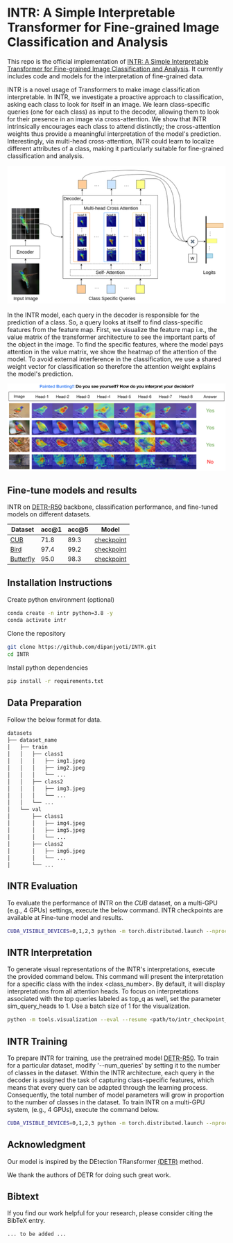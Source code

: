 # INTR: A Simple Interpretable Transformer for Fine-grained Image Classification and Analysis

This repo is the official implementation of [INTR: A Simple Interpretable Transformer for Fine-grained Image Classification and Analysis](https://arxiv.org/pdf/2311.04157.pdf). It currently includes code and models for the interpretation of fine-grained data. <br>


INTR is a novel usage of Transformers to make image classification interpretable. In INTR, we investigate a proactive approach to classification, asking each class to look for itself in an image. We learn class-specific queries (one for each class) as input to the decoder, allowing them to look for their presence in an image via cross-attention.  We show that INTR intrinsically encourages each class to attend distinctly; the cross-attention weights thus provide a meaningful interpretation of the model's prediction. Interestingly, via multi-head cross-attention, INTR could learn to localize different attributes of a class, making it particularly suitable for fine-grained classification and analysis.

![Image Description](git_images/architecture.png)

In the INTR model, each query in the decoder is responsible for the prediction of a class. So, a query looks at itself to find class-specific features from the feature map. First, we visualize the feature map i.e., the value matrix of the transformer architecture to see the important parts of the object in the image. To find the specific features, where the model pays attention in the value matrix, we show the heatmap of the attention of the model. To avoid external interference in the classification, we use a shared weight vector for classification so therefore the attention weight explains the model's prediction.

![Image Description](git_images/teaser.png)

## Fine-tune models and results

INTR on [DETR-R50](https://github.com/facebookresearch/detr) backbone, classification performance, and fine-tuned models on different datasets.


| Dataset | acc@1 | acc@5 | Model |
|----------|----------|----------|----------|
| [CUB](https://www.vision.caltech.edu/datasets/cub_200_2011/) | 71.8 | 89.3 |  [checkpoint](https://huggingface.co/imageomics/INTR/resolve/main/intr_checkpoint_cub_detr_r50.pth)|
| [Bird](https://www.kaggle.com/datasets/gpiosenka/100-bird-species) | 97.4 | 99.2 |  [checkpoint](https://huggingface.co/imageomics/INTR/resolve/main/intr_checkpoint_bird_detr_r50.pth)|
| [Butterfly](https://huggingface.co/datasets/imageomics/Cambridge_butterfly/resolve/main/butterfly.zip?download=true) | 95.0 | 98.3 |  [checkpoint](https://huggingface.co/imageomics/INTR/resolve/main/intr_checkpoint_bird_detr_r50.pth)|





## Installation Instructions

Create python environment (optional)
```sh
conda create -n intr python=3.8 -y
conda activate intr
```

Clone the repository
```sh
git clone https://github.com/dipanjyoti/INTR.git
cd INTR
```

Install python dependencies

```sh
pip install -r requirements.txt
```

## Data Preparation
Follow the below format for data.
```
datasets
├── dataset_name
│   ├── train
│   │   ├── class1
│   │   │   ├── img1.jpeg
│   │   │   ├── img2.jpeg
│   │   │   └── ...
│   │   ├── class2
│   │   │   ├── img3.jpeg
│   │   │   └── ...
│   │   └── ...
│   └── val
│       ├── class1
│       │   ├── img4.jpeg
│       │   ├── img5.jpeg
│       │   └── ...
│       ├── class2
│       │   ├── img6.jpeg
│       │   └── ...
│       └── ...
```

## INTR Evaluation
To evaluate the performance of INTR on the _CUB_ dataset, on a multi-GPU (e.g., 4 GPUs) settings, execute the below command. INTR checkpoints are available at Fine-tune model and results.

```sh
CUDA_VISIBLE_DEVICES=0,1,2,3 python -m torch.distributed.launch --nproc_per_node=4 --master_port 12345 --use_env main.py --eval --resume <path/to/intr_checkpoint_cub_detr_r50.pth> --dataset_path <path/to/datasets> --dataset_name <dataset_name> 
```
## INTR Interpretation

To generate visual representations of the INTR's interpretations, execute the provided command below. This command will present the interpretation for a specific class with the index <class_number>. By default, it will display interpretations from all attention heads. To focus on interpretations associated with the top queries labeled as top_q as well, set the parameter sim_query_heads to 1. Use a batch size of 1 for the visualization.

```sh
python -m tools.visualization --eval --resume <path/to/intr_checkpoint_cub_detr_r50.pth> --dataset_path <path/to/datasets> --dataset_name <dataset_name> --class_index <class_number>
```
## INTR Training
To prepare INTR for training, use the pretrained model [DETR-R50](https://github.com/facebookresearch/detr). To train for a particular dataset, modify '--num_queries' by setting it to the number of classes in the dataset. Within the INTR architecture, each query in the decoder is assigned the task of capturing class-specific features, which means that every query can be adapted through the learning process. Consequently, the total number of model parameters will grow in proportion to the number of classes in the dataset. To train INTR on a multi-GPU system, (e.g., 4 GPUs), execute the command below.

```sh
CUDA_VISIBLE_DEVICES=0,1,2,3 python -m torch.distributed.launch --nproc_per_node=4 --master_port 12345 --use_env main.py --finetune <path/to/detr-r50-e632da11.pth> --dataset_path <path/to/datasets> --dataset_name <dataset_name> --num_queries <num_of_classes>
```
## Acknowledgment
Our model is inspired by the DEtection TRansformer [(DETR)](https://github.com/facebookresearch/detr) method.

We thank the authors of DETR for doing such great work.

## Bibtext
If you find our work helpful for your research, please consider citing the BibTeX entry.
```sh
... to be added ...
```
